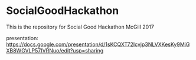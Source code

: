 # SocialGoodHackathon
This is the repository for Social Good Hackathon McGill 2017

presentation:
https://docs.google.com/presentation/d/1sKCQXT72Icvjp3NLVXKesKy9MiGXB8WGVLP57IVRNuo/edit?usp=sharing
